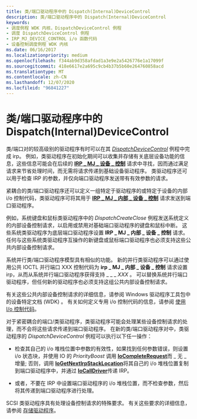 ```yaml
---
title: 类/端口驱动程序中的 Dispatch(Internal)DeviceControl
description: 类/端口驱动程序中的 Dispatch(Internal)DeviceControl
keywords:
- 调度例程 WDK 内核，DispatchDeviceControl 例程
- 调度 DispatchDeviceControl 例程
- IRP_MJ_DEVICE_CONTROL i/o 函数代码
- 设备控制调度例程 WDK 内核
ms.date: 06/16/2017
ms.localizationpriority: medium
ms.openlocfilehash: f344ab9d358afdad1a3e9e2a5426776e1a17099f
ms.sourcegitcommit: 418e6617e2a695c9cb4b37b5b60e264760858acd
ms.translationtype: MT
ms.contentlocale: zh-CN
ms.lasthandoff: 12/07/2020
ms.locfileid: "96841227"
---
```

# <a name="dispatchinternaldevicecontrol-in-classport-drivers"></a>类/端口驱动程序中的 Dispatch(Internal)DeviceControl





类/端口对的较高级别的驱动程序有时可以在其 [*DispatchDeviceControl*](/windows-hardware/drivers/ddi/wdm/nc-wdm-driver_dispatch) 例程中完成 irp。 例如，类驱动程序在初始化期间可以收集并存储有关底层设备功能的信息，这些信息可能会在后续的 [**IRP \_ MJ \_ 设备 \_ 控制**](./irp-mj-device-control.md) 请求中寻找，因而通过满足请求来节省处理时间，而无需将请求传递到基础设备驱动程序。 类驱动程序还可以用于检查 IRP 的参数，并仅向端口驱动程序发送带有有效参数的请求。

紧耦合的类/端口驱动程序还可以定义一组特定于驱动程序的或特定于设备的内部 i/o 控制代码，类驱动程序可将其用于 [**IRP \_ MJ \_ 内部 \_ 设备 \_ 控制**](./irp-mj-internal-device-control.md) 请求发送到端口驱动程序。

例如，系统键盘和鼠标类驱动程序中的 *DispatchCreateClose* 例程发送系统定义的内部设备控制请求，以启用或禁用对基础端口驱动程序的键盘和鼠标中断。 这些系统类驱动程序为底层端口驱动程序设置 **IRP \_ MJ \_ 内部 \_ 设备 \_ 控制** 请求。 任何与这些系统类驱动程序互操作的新键盘或鼠标端口驱动程序也必须支持这些公共内部设备控制请求。

系统并行类/端口驱动程序模型具有相似的功能。 新的并行类驱动程序可以通过使用公共 IOCTL 并行端口 XXX 控制代码为 **irp \_ MJ \_ 内部 \_ 设备 \_ 控制** 请求设置 irp，从而从系统并行端口驱动程序获得支持 \_ \_ \_ *XXX* 。 可以替换系统并行端口驱动程序，但任何新的驱动程序也必须支持这组公共内部设备控制请求。

有关这些公共内部设备控制请求的详细信息，请参阅 Windows 驱动程序工具包中的设备特定文档 (WDK) 。 有关如何定义专用 i/o 控制代码的信息，请参阅 [使用 I/o 控制代码](introduction-to-i-o-control-codes.md)。

对于紧密耦合的端口/类驱动程序，类驱动程序可能会处理某些设备控制请求的处理，而不会将这些请求传递到端口驱动程序。 在新的类/端口驱动程序对中，类驱动程序的 *DispatchDeviceControl* 例程可以执行以下任一操作：

-   检查其自己的 i/o 堆栈位置中参数的有效性，如果找到任何参数错误，则设置 i/o 状态块，并使用 IO 的 *PriorityBoost* 调用 [**IoCompleteRequest**](/windows-hardware/drivers/ddi/wdm/nf-wdm-iocompleterequest)而 \_ 无 \_ 增量; 否则，调用 [**IoGetNextIrpStackLocation**](/windows-hardware/drivers/ddi/wdm/nf-wdm-iogetnextirpstacklocation)将其自己的 i/o 堆栈位置复制到端口驱动程序中，并通过 [**IoCallDriver**](/windows-hardware/drivers/ddi/wdm/nf-wdm-iocalldriver)传递 IRP。

-   或者，不要在 IRP 中设置端口驱动程序的 i/o 堆栈位置，而不检查参数，然后将其传递到端口驱动程序进行处理。

SCSI 类驱动程序具有处理设备控制请求的特殊要求。 有关这些要求的详细信息，请参阅 [存储驱动程序](../storage/storage-drivers.md)。

 

